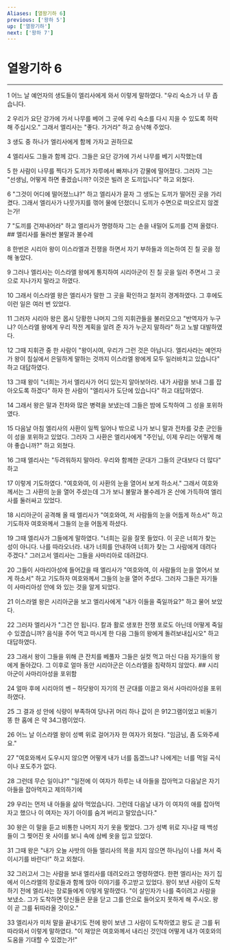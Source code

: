 ```yaml
---
Aliases: [열왕기하 6]
previous: ['왕하 5']
up: ['열왕기하']
next: ['왕하 7']
---
```

# 열왕기하 6

***


1 어느 날 예언자의 생도들이 엘리사에게 와서 이렇게 말하였다. "우리 숙소가 너 무 좁습니다. 

2 우리가 요단 강가에 가서 나무를 베어 그 곳에 우리 숙소를 다시 지을 수 있도록 허락해 주십시오." 그래서 엘리사는 "좋다. 가거라" 하고 승낙해 주었다. 

3 생도 중 하나가 엘리사에게 함께 가자고 권하므로 

4 엘리사도 그들과 함께 갔다. 그들은 요단 강가에 가서 나무를 베기 시작했는데 

5 한 사람이 나무를 찍다가 도끼가 자루에서 빠져나가 강물에 떨어졌다. 그러자 그는 "선생님, 어떻게 하면 좋겠습니까? 이것은 빌려 온 도끼입니다" 하고 외쳤다. 

6 "그것이 어디에 떨어졌느냐?" 하고 엘리사가 묻자 그 생도는 도끼가 떨어진 곳을 가리켰다. 그래서 엘리사가 나뭇가지를 꺾어 물에 던졌더니 도끼가 수면으로 떠오르지 않겠는가! 

7 "도끼를 건져내어라" 하고 엘리사가 명령하자 그는 손을 내밀어 도끼를 건져 올렸다. ## 엘리사를 둘러싼 불말과 불수레 

8 한번은 시리아 왕이 이스라엘과 전쟁을 하면서 자기 부하들과 의논하여 진 칠 곳을 정해 놓았다. 

9 그러나 엘리사는 이스라엘 왕에게 통지하여 시리아군이 진 칠 곳을 일러 주면서 그 곳으로 지나가지 말라고 하였다. 

10 그래서 이스라엘 왕은 엘리사가 말한 그 곳을 확인하고 철저히 경계하였다. 그 후에도 이런 일은 여러 번 있었다. 

11 그러자 시리아 왕은 몹시 당황한 나머지 그의 지휘관들을 불러모으고 "반역자가 누구냐? 이스라엘 왕에게 우리 작전 계획을 알려 준 자가 누군지 말하라" 하고 노발 대발하였다. 

12 그때 지휘관 중 한 사람이 "왕이시여, 우리가 그런 것은 아닙니다. 엘리사라는 예언자가 왕이 침실에서 은밀하게 말하는 것까지 이스라엘 왕에게 모두 일러바치고 있습니다" 하고 대답하였다. 

13 그때 왕이 "너희는 가서 엘리사가 어디 있는지 알아보아라. 내가 사람을 보내 그를 잡아오도록 하겠다" 하자 한 사람이 "엘리사가 도단에 있습니다" 하고 대답하였다. 

14 그래서 왕은 말과 전차와 많은 병력을 보냈는데 그들은 밤에 도착하여 그 성을 포위하였다. 

15 다음날 아침 엘리사의 사환이 일찍 일어나 밖으로 나가 보니 말과 전차를 갖춘 군인들이 성을 포위하고 있었다. 그러자 그 사환은 엘리사에게 "주인님, 이제 우리는 어떻게 해야 좋습니까?" 하고 외쳤다. 

16 그때 엘리사는 "두려워하지 말아라. 우리와 함께한 군대가 그들의 군대보다 더 많다" 하고 

17 이렇게 기도하였다. "여호와여, 이 사환의 눈을 열어서 보게 하소서." 그래서 여호와께서는 그 사환의 눈을 열어 주셨는데 그가 보니 불말과 불수레가 온 산에 가득하여 엘리사를 둘러싸고 있었다. 

18 시리아군이 공격해 올 때 엘리사가 "여호와여, 저 사람들의 눈을 어둡게 하소서" 하고 기도하자 여호와께서 그들의 눈을 어둡게 하셨다. 

19 그때 엘리사가 그들에게 말하였다. "너희는 길을 잘못 들었다. 이 곳은 너희가 찾는 성이 아니다. 나를 따라오너라. 내가 너희를 안내하여 너희가 찾는 그 사람에게 데려다 주겠다." 그러고서 엘리사는 그들을 사마리아로 데려갔다. 

20 그들이 사마리아성에 들어갔을 때 엘리사가 "여호와여, 이 사람들의 눈을 열어서 보게 하소서" 하고 기도하자 여호와께서 그들의 눈을 열어 주셨다. 그러자 그들은 자기들이 사마리아성 안에 와 있는 것을 알게 되었다. 

21 이스라엘 왕은 시리아군을 보고 엘리사에게 "내가 이들을 죽일까요?" 하고 물어 보았다. 

22 그러자 엘리사가 "그건 안 됩니다. 칼과 활로 생포한 전쟁 포로도 아닌데 어떻게 죽일 수 있겠습니까? 음식을 주어 먹고 마시게 한 다음 그들의 왕에게 돌려보내십시오" 하고 대답하였다. 

23 그래서 왕이 그들을 위해 큰 잔치를 베풀자 그들은 실컷 먹고 마신 다음 자기들의 왕에게 돌아갔다. 그 이후로 얼마 동안 시리아군은 이스라엘을 침략하지 않았다. ## 시리아군이 사마리아성을 포위함 

24 얼마 후에 시리아의 벤 – 하닷왕이 자기의 전 군대를 이끌고 와서 사마리아성을 포위하였다. 

25 그 결과 성 안에 식량이 부족하여 당나귀 머리 하나 값이 은 912그램이었고 비둘기 똥 한 홉에 은 약 34그램이었다. 

26 어느 날 이스라엘 왕이 성벽 위로 걸어가자 한 여자가 외쳤다. "임금님, 좀 도와주세요." 

27 "여호와께서 도우시지 않으면 어떻게 내가 너를 돕겠느냐? 나에게는 너를 먹일 곡식이나 포도주가 없다. 

28 그런데 무슨 일이냐?" "일전에 이 여자가 하루는 내 아들을 잡아먹고 다음날은 자기 아들을 잡아먹자고 제의하기에 

29 우리는 먼저 내 아들을 삶아 먹었습니다. 그런데 다음날 내가 이 여자의 애를 잡아먹자고 했으나 이 여자는 자기 아이를 숨겨 버리고 말았습니다." 

30 왕은 이 말을 듣고 비통한 나머지 자기 옷을 찢었다. 그가 성벽 위로 지나갈 때 백성들이 그 찢어진 옷 사이를 보니 속에 삼베 옷을 입고 있었다. 

31 그때 왕은 "내가 오늘 사밧의 아들 엘리사의 목을 치지 않으면 하나님이 나를 쳐서 죽이시기를 바란다!" 하고 외쳤다. 

32 그러고서 그는 사람을 보내 엘리사를 데려오라고 명령하였다. 한편 엘리사는 자기 집에서 이스라엘의 장로들과 함께 앉아 이야기를 주고받고 있었다. 왕이 보낸 사람이 도착하기 전에 엘리사는 장로들에게 이렇게 말하였다. "이 살인자가 나를 죽이려고 사람을 보냈소. 그가 도착하면 당신들은 문을 닫고 그를 안으로 들어오지 못하게 해 주시오. 왕이 곧 그를 뒤따라올 것이오." 

33 엘리사가 미처 말을 끝내기도 전에 왕이 보낸 그 사람이 도착하였고 왕도 곧 그를 뒤따라와서 이렇게 말하였다. "이 재앙은 여호와께서 내리신 것인데 어떻게 내가 여호와의 도움을 기대할 수 있겠는가!"
